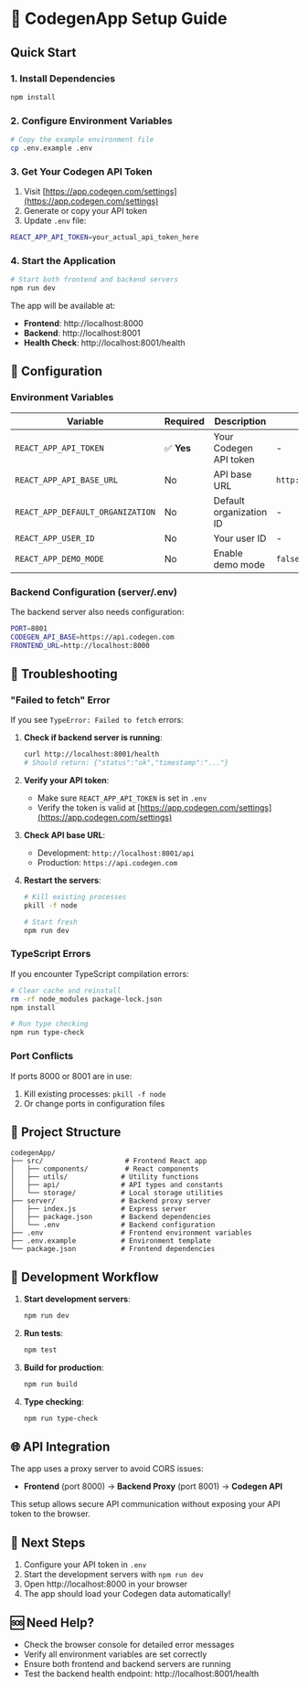 # 🚀 CodegenApp Setup Guide

## Quick Start

### 1. Install Dependencies
```bash
npm install
```

### 2. Configure Environment Variables
```bash
# Copy the example environment file
cp .env.example .env
```

### 3. Get Your Codegen API Token
1. Visit [https://app.codegen.com/settings](https://app.codegen.com/settings)
2. Generate or copy your API token
3. Update `.env` file:
```bash
REACT_APP_API_TOKEN=your_actual_api_token_here
```

### 4. Start the Application
```bash
# Start both frontend and backend servers
npm run dev
```

The app will be available at:
- **Frontend**: http://localhost:8000
- **Backend**: http://localhost:8001
- **Health Check**: http://localhost:8001/health

## 🔧 Configuration

### Environment Variables

| Variable | Required | Description | Default |
|----------|----------|-------------|---------|
| `REACT_APP_API_TOKEN` | ✅ **Yes** | Your Codegen API token | - |
| `REACT_APP_API_BASE_URL` | No | API base URL | `http://localhost:8001/api` |
| `REACT_APP_DEFAULT_ORGANIZATION` | No | Default organization ID | - |
| `REACT_APP_USER_ID` | No | Your user ID | - |
| `REACT_APP_DEMO_MODE` | No | Enable demo mode | `false` |

### Backend Configuration (server/.env)

The backend server also needs configuration:
```bash
PORT=8001
CODEGEN_API_BASE=https://api.codegen.com
FRONTEND_URL=http://localhost:8000
```

## 🐛 Troubleshooting

### "Failed to fetch" Error

If you see `TypeError: Failed to fetch` errors:

1. **Check if backend server is running**:
   ```bash
   curl http://localhost:8001/health
   # Should return: {"status":"ok","timestamp":"..."}
   ```

2. **Verify your API token**:
   - Make sure `REACT_APP_API_TOKEN` is set in `.env`
   - Verify the token is valid at [https://app.codegen.com/settings](https://app.codegen.com/settings)

3. **Check API base URL**:
   - Development: `http://localhost:8001/api`
   - Production: `https://api.codegen.com`

4. **Restart the servers**:
   ```bash
   # Kill existing processes
   pkill -f node
   
   # Start fresh
   npm run dev
   ```

### TypeScript Errors

If you encounter TypeScript compilation errors:
```bash
# Clear cache and reinstall
rm -rf node_modules package-lock.json
npm install

# Run type checking
npm run type-check
```

### Port Conflicts

If ports 8000 or 8001 are in use:
1. Kill existing processes: `pkill -f node`
2. Or change ports in configuration files

## 📁 Project Structure

```
codegenApp/
├── src/                    # Frontend React app
│   ├── components/         # React components
│   ├── utils/             # Utility functions
│   ├── api/               # API types and constants
│   └── storage/           # Local storage utilities
├── server/                # Backend proxy server
│   ├── index.js           # Express server
│   ├── package.json       # Backend dependencies
│   └── .env               # Backend configuration
├── .env                   # Frontend environment variables
├── .env.example           # Environment template
└── package.json           # Frontend dependencies
```

## 🔄 Development Workflow

1. **Start development servers**:
   ```bash
   npm run dev
   ```

2. **Run tests**:
   ```bash
   npm test
   ```

3. **Build for production**:
   ```bash
   npm run build
   ```

4. **Type checking**:
   ```bash
   npm run type-check
   ```

## 🌐 API Integration

The app uses a proxy server to avoid CORS issues:
- **Frontend** (port 8000) → **Backend Proxy** (port 8001) → **Codegen API**

This setup allows secure API communication without exposing your API token to the browser.

## 🎯 Next Steps

1. Configure your API token in `.env`
2. Start the development servers with `npm run dev`
3. Open http://localhost:8000 in your browser
4. The app should load your Codegen data automatically!

## 🆘 Need Help?

- Check the browser console for detailed error messages
- Verify all environment variables are set correctly
- Ensure both frontend and backend servers are running
- Test the backend health endpoint: http://localhost:8001/health
